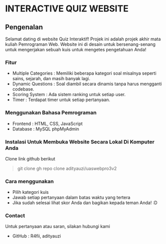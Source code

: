 # INTERACTIVE QUIZ WEBSITE

## Pengenalan
Selamat dating di website Quiz Interaktif! Projek ini adalah projek akhir mata kuliah Pemrograman Web. 
Website ini di desain untuk bersenang-senang untuk mengerjakan sebuah kuis untuk mengetes pengetahuan Anda!

### Fitur 
- Multiple Categories : Memiliki beberapa kategori soal misalnya seperti sains, sejarah, dan masih banyak lagi.
- Dynamic Questions : Soal diambil secara dinamis tanpa harus mengganti codebase.
- Scoring System : Ada sistem ranking untuk setiap user.
- Timer : Terdapat timer untuk setiap pertanyaan.

### Menggunakan Bahasa Pemrograman 
- Frontend : HTML, CSS, JavaScript
- Database : MySQL phpMyAdmin

### Instalasi Untuk Membuka Website Secara Lokal Di Komputer Anda
Clone link github berikut
> git clone gh repo clone adityauzi/uaswebpro3v2

### Cara menggunakan 
- Pilih kategori kuis
- Jawab setiap pertanyaan dalam batas waktu yang tertera 
- Jika sudah selesai lihat skor Anda dan bagikan kepada teman Anda! :D 

### Contact 
Untuk pertanyaan atau saran, silakan hubungi kami
- GitHub : R4fii, adityauzi
